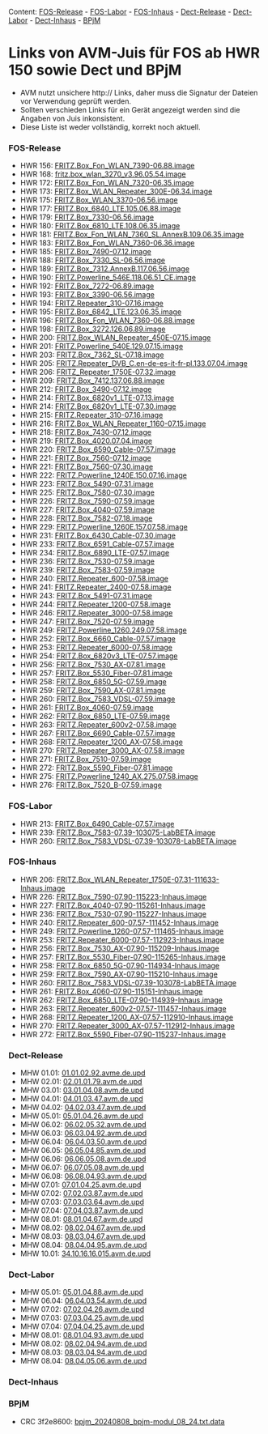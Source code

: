 Content: [FOS-Release](#fos-release) - [FOS-Labor](#fos-labor) - [FOS-Inhaus](#fos-inhaus) - [Dect-Release](#dect-release) - [Dect-Labor](#dect-labor) - [Dect-Inhaus](#dect-inhaus) - [BPjM](#bpjm)
# Links von AVM-Juis für FOS ab HWR 150 sowie Dect und BPjM
 - AVM nutzt unsichere http:// Links, daher muss die Signatur der Dateien vor Verwendung geprüft werden.
 - Sollten verschieden Links für ein Gerät angezeigt werden sind die Angaben von Juis inkonsistent.
 - Diese Liste ist weder vollständig, korrekt noch aktuell.

### FOS-Release
 - HWR 156: [FRITZ.Box_Fon_WLAN_7390-06.88.image](http://download.avm.de/fritzbox/fritzbox-7390/deutschland/fritz.os/FRITZ.Box_Fon_WLAN_7390-06.88.image)
 - HWR 168: [fritz.box_wlan_3270_v3.96.05.54.image](http://download.avm.de/archive/fritz.box/fritzbox.wlan_3270_v3/firmware/deutsch/fritz.box_wlan_3270_v3.96.05.54.image)
 - HWR 172: [FRITZ.Box_Fon_WLAN_7320-06.35.image](http://download.avm.de/archive/fritz.box/fritzbox.fon_wlan_7320/firmware/deutsch/FRITZ.Box_Fon_WLAN_7320-06.35.image)
 - HWR 173: [FRITZ.Box_WLAN_Repeater_300E-06.34.image](http://download.avm.de/fritzwlan/fritzwlan-repeater-300e/deutschland/fritz.os/FRITZ.Box_WLAN_Repeater_300E-06.34.image)
 - HWR 175: [FRITZ.Box_WLAN_3370-06.56.image](http://download.avm.de/archive/fritz.box/fritzbox.wlan_3370/firmware/deutsch/FRITZ.Box_WLAN_3370-06.56.image)
 - HWR 177: [FRITZ.Box_6840_LTE.105.06.88.image](http://download.avm.de/fritzbox/fritzbox-6840-lte/deutschland/fritz.os/FRITZ.Box_6840_LTE.105.06.88.image)
 - HWR 179: [FRITZ.Box_7330-06.56.image](http://download.avm.de/archive/fritz.box/fritzbox.7330/firmware/deutsch/FRITZ.Box_7330-06.56.image)
 - HWR 180: [FRITZ.Box_6810_LTE.108.06.35.image](http://download.avm.de/fritzbox/fritzbox-6810-lte/deutschland/fritz.os//FRITZ.Box_6810_LTE.108.06.35.image)
 - HWR 181: [FRITZ.Box_Fon_WLAN_7360_SL.AnnexB.109.06.35.image](http://download.avm.de/fritzbox/fritzbox-7360-sl/deutschland/fritz.os/FRITZ.Box_Fon_WLAN_7360_SL.AnnexB.109.06.35.image)
 - HWR 183: [FRITZ.Box_Fon_WLAN_7360-06.36.image](http://download.avm.de/fritzbox/fritzbox-7360-v1/deutschland/fritz.os/FRITZ.Box_Fon_WLAN_7360-06.36.image)
 - HWR 185: [FRITZ.Box_7490-07.12.image](http://download.avm.de/firmware/7490/jz76373/3265348765/deutschland/fritz.os/FRITZ.Box_7490-07.12.image)
 - HWR 188: [FRITZ.Box_7330_SL-06.56.image](http://download.avm.de/archive/fritz.box/fritzbox.7330_sl/firmware/deutsch/FRITZ.Box_7330_SL-06.56.image)
 - HWR 189: [FRITZ.Box_7312.AnnexB.117.06.56.image](http://download.avm.de/fritzbox/fritzbox-7312/deutschland/fritz.os/FRITZ.Box_7312.AnnexB.117.06.56.image)
 - HWR 190: [FRITZ.Powerline_546E.118.06.51_CE.image](http://download.avm.de/firmware/546E/8723218764/CE/FRITZ.Powerline_546E.118.06.51_CE.image)
 - HWR 192: [FRITZ.Box_7272-06.89.image](http://download.avm.de/fritzbox/fritzbox-7272/deutschland/fritz.os/FRITZ.Box_7272-06.89.image)
 - HWR 193: [FRITZ.Box_3390-06.56.image](http://download.avm.de/archive/fritz.box/fritzbox.wlan_3390/firmware/deutsch/FRITZ.Box_3390-06.56.image)
 - HWR 194: [FRITZ.Repeater_310-07.16.image](http://download.avm.de/fritzwlan/fritzwlan-repeater-310-a/deutschland/fritz.os/FRITZ.Repeater_310-07.16.image)
 - HWR 195: [FRITZ.Box_6842_LTE.123.06.35.image](http://download.avm.de/fritzbox/fritzbox-6842-lte/deutschland/fritz.os/FRITZ.Box_6842_LTE.123.06.35.image)
 - HWR 196: [FRITZ.Box_Fon_WLAN_7360-06.88.image](http://download.avm.de/fritzbox/fritzbox-7360-v2/deutschland/fritz.os/FRITZ.Box_Fon_WLAN_7360-06.88.image)
 - HWR 198: [FRITZ.Box_3272.126.06.89.image](http://download.avm.de/fritzbox/fritzbox-3272/deutschland/fritz.os/FRITZ.Box_3272.126.06.89.image)
 - HWR 200: [FRITZ.Box_WLAN_Repeater_450E-07.15.image](http://download.avm.de/fritzwlan/fritzwlan-repeater-450e/deutschland/fritz.os/FRITZ.Box_WLAN_Repeater_450E-07.15.image)
 - HWR 201: [FRITZ.Powerline_540E.129.07.15.image](http://download.avm.de/fritzpowerline/fritzpowerline-540e/deutschland/fritz.os/FRITZ.Powerline_540E.129.07.15.image)
 - HWR 203: [FRITZ.Box_7362_SL-07.18.image](http://download.avm.de/fritzbox/fritzbox-7362-sl/deutschland/fritz.os/FRITZ.Box_7362_SL-07.18.image)
 - HWR 205: [FRITZ.Repeater_DVB_C.en-de-es-it-fr-pl.133.07.04.image](http://download.avm.de/fritzwlan/fritzwlan-repeater-dvb-c/deutschland/fritz.os/FRITZ.Repeater_DVB_C.en-de-es-it-fr-pl.133.07.04.image)
 - HWR 206: [FRITZ_Repeater_1750E-07.32.image](http://download.avm.de/fritzwlan/fritzwlan-repeater-1750e/deutschland/fritz.os/FRITZ_Repeater_1750E-07.32.image)
 - HWR 209: [FRITZ.Box_7412.137.06.88.image](http://download.avm.de/fritzbox/fritzbox-7412/deutschland/fritz.os/FRITZ.Box_7412.137.06.88.image)
 - HWR 212: [FRITZ.Box_3490-07.12.image](http://download.avm.de/firmware/3490/jz76373/3754863962/deutschland/fritz.os/FRITZ.Box_3490-07.12.image)
 - HWR 214: [FRITZ.Box_6820v1_LTE-07.13.image](http://download.avm.de/firmware/6820LTE/jz76373/4585995216/deutschland/fritz.os/FRITZ.Box_6820v1_LTE-07.13.image)
 - HWR 214: [FRITZ.Box_6820v1_LTE-07.30.image](http://download.avm.de/fritzbox/fritzbox-6820-lte/deutschland/fritz.os/FRITZ.Box_6820v1_LTE-07.30.image)
 - HWR 215: [FRITZ.Repeater_310-07.16.image](http://download.avm.de/fritzwlan/fritzwlan-repeater-310-b/deutschland/fritz.os/FRITZ.Repeater_310-07.16.image)
 - HWR 216: [FRITZ.Box_WLAN_Repeater_1160-07.15.image](http://download.avm.de/fritzwlan/fritzwlan-repeater-1160/deutschland/fritz.os/FRITZ.Box_WLAN_Repeater_1160-07.15.image)
 - HWR 218: [FRITZ.Box_7430-07.12.image](http://download.avm.de/firmware/7430/jz76373/9273521133/deutschland/fritz.os/FRITZ.Box_7430-07.12.image)
 - HWR 219: [FRITZ.Box_4020.07.04.image](http://download.avm.de/fritzbox/fritzbox-4020/deutschland/fritz.os/FRITZ.Box_4020.07.04.image)
 - HWR 220: [FRITZ.Box_6590_Cable-07.57.image](http://download.avm.de/fritzbox/fritzbox-6590-cable/deutschland/fritz.os/FRITZ.Box_6590_Cable-07.57.image)
 - HWR 221: [FRITZ.Box_7560-07.12.image](http://download.avm.de/firmware/7560/jz76373/2437443879/deutschland/fritz.os/FRITZ.Box_7560-07.12.image)
 - HWR 221: [FRITZ.Box_7560-07.30.image](http://download.avm.de/fritzbox/fritzbox-7560/deutschland/fritz.os/FRITZ.Box_7560-07.30.image)
 - HWR 222: [FRITZ.Powerline_1240E.150.07.16.image](http://download.avm.de/fritzpowerline/fritzpowerline-1240e/deutschland/fritz.os/FRITZ.Powerline_1240E.150.07.16.image)
 - HWR 223: [FRITZ.Box_5490-07.31.image](http://download.avm.de/fritzbox/fritzbox-5490/other/fritz.os/FRITZ.Box_5490-07.31.image)
 - HWR 225: [FRITZ.Box_7580-07.30.image](http://download.avm.de/fritzbox/fritzbox-7580/deutschland/fritz.os/FRITZ.Box_7580-07.30.image)
 - HWR 226: [FRITZ.Box_7590-07.59.image](http://download.avm.de/fritzbox/fritzbox-7590/deutschland/fritz.os/FRITZ.Box_7590-07.59.image)
 - HWR 227: [FRITZ.Box_4040-07.59.image](http://download.avm.de/fritzbox/fritzbox-4040/deutschland/fritz.os/FRITZ.Box_4040-07.59.image)
 - HWR 228: [FRITZ.Box_7582-07.18.image](http://download.avm.de/fritzbox/fritzbox-7582/other/fritz.os/FRITZ.Box_7582-07.18.image)
 - HWR 229: [FRITZ.Powerline_1260E.157.07.58.image](http://download.avm.de/fritzpowerline/fritzpowerline-1260e/deutschland/fritz.os/FRITZ.Powerline_1260E.157.07.58.image)
 - HWR 231: [FRITZ.Box_6430_Cable-07.30.image](http://download.avm.de/fritzbox/fritzbox-6430-cable/deutschland/fritz.os/FRITZ.Box_6430_Cable-07.30.image)
 - HWR 233: [FRITZ.Box_6591_Cable-07.57.image](http://download.avm.de/fritzbox/fritzbox-6591-cable/deutschland/fritz.os/FRITZ.Box_6591_Cable-07.57.image)
 - HWR 234: [FRITZ.Box_6890_LTE-07.57.image](http://download.avm.de/fritzbox/fritzbox-6890-lte/deutschland/fritz.os/FRITZ.Box_6890_LTE-07.57.image)
 - HWR 236: [FRITZ.Box_7530-07.59.image](http://download.avm.de/fritzbox/fritzbox-7530/deutschland/fritz.os/FRITZ.Box_7530-07.59.image)
 - HWR 239: [FRITZ.Box_7583-07.59.image](http://download.avm.de/fritzbox/fritzbox-7583/deutschland/fritz.os/FRITZ.Box_7583-07.59.image)
 - HWR 240: [FRITZ.Repeater_600-07.58.image](http://download.avm.de/fritzwlan/fritzrepeater-600/deutschland/fritz.os/FRITZ.Repeater_600-07.58.image)
 - HWR 241: [FRITZ.Repeater_2400-07.58.image](http://download.avm.de/fritzwlan/fritzrepeater-2400/deutschland/fritz.os/FRITZ.Repeater_2400-07.58.image)
 - HWR 243: [FRITZ.Box_5491-07.31.image](http://download.avm.de/fritzbox/fritzbox-5491/deutschland/fritz.os/FRITZ.Box_5491-07.31.image)
 - HWR 244: [FRITZ.Repeater_1200-07.58.image](http://download.avm.de/fritzwlan/fritzrepeater-1200/deutschland/fritz.os/FRITZ.Repeater_1200-07.58.image)
 - HWR 246: [FRITZ.Repeater_3000-07.58.image](http://download.avm.de/fritzwlan/fritzrepeater-3000/deutschland/fritz.os/FRITZ.Repeater_3000-07.58.image)
 - HWR 247: [FRITZ.Box_7520-07.59.image](http://download.avm.de/fritzbox/fritzbox-7520/deutschland/fritz.os/FRITZ.Box_7520-07.59.image)
 - HWR 249: [FRITZ.Powerline_1260.249.07.58.image](http://download.avm.de/fritzpowerline/fritzpowerline-1260/deutschland/fritz.os/FRITZ.Powerline_1260.249.07.58.image)
 - HWR 252: [FRITZ.Box_6660_Cable-07.57.image](http://download.avm.de/fritzbox/fritzbox-6660-cable/deutschland/fritz.os/FRITZ.Box_6660_Cable-07.57.image)
 - HWR 253: [FRITZ.Repeater_6000-07.58.image](http://download.avm.de/fritzwlan/fritzrepeater-6000/deutschland/fritz.os/FRITZ.Repeater_6000-07.58.image)
 - HWR 254: [FRITZ.Box_6820v3_LTE-07.57.image](http://download.avm.de/fritzbox/fritzbox-6820-lte-v3/deutschland/fritz.os/FRITZ.Box_6820v3_LTE-07.57.image)
 - HWR 256: [FRITZ.Box_7530_AX-07.81.image](http://download.avm.de/fritzbox/fritzbox-7530-ax/deutschland/fritz.os/FRITZ.Box_7530_AX-07.81.image)
 - HWR 257: [FRITZ.Box_5530_Fiber-07.81.image](http://download.avm.de/fritzbox/fritzbox-5530-fiber/deutschland/fritz.os/FRITZ.Box_5530_Fiber-07.81.image)
 - HWR 258: [FRITZ.Box_6850_5G-07.59.image](http://download.avm.de/fritzbox/fritzbox-6850-5g/deutschland/fritz.os/FRITZ.Box_6850_5G-07.59.image)
 - HWR 259: [FRITZ.Box_7590_AX-07.81.image](http://download.avm.de/fritzbox/fritzbox-7590-ax/deutschland/fritz.os/FRITZ.Box_7590_AX-07.81.image)
 - HWR 260: [FRITZ.Box_7583_VDSL-07.59.image](http://download.avm.de/fritzbox/fritzbox-7583-vdsl/deutschland/fritz.os/FRITZ.Box_7583_VDSL-07.59.image)
 - HWR 261: [FRITZ.Box_4060-07.59.image](http://download.avm.de/fritzbox/fritzbox-4060/deutschland/fritz.os/FRITZ.Box_4060-07.59.image)
 - HWR 262: [FRITZ.Box_6850_LTE-07.59.image](http://download.avm.de/fritzbox/fritzbox-6850-lte/deutschland/fritz.os/FRITZ.Box_6850_LTE-07.59.image)
 - HWR 263: [FRITZ.Repeater_600v2-07.58.image](http://download.avm.de/fritzwlan/fritzrepeater-600v2/deutschland/fritz.os/FRITZ.Repeater_600v2-07.58.image)
 - HWR 267: [FRITZ.Box_6690_Cable-07.57.image](http://download.avm.de/fritzbox/fritzbox-6690-cable/deutschland/fritz.os/FRITZ.Box_6690_Cable-07.57.image)
 - HWR 268: [FRITZ.Repeater_1200_AX-07.58.image](http://download.avm.de/fritzwlan/fritzrepeater-1200-ax/deutschland/fritz.os/FRITZ.Repeater_1200_AX-07.58.image)
 - HWR 270: [FRITZ.Repeater_3000_AX-07.58.image](http://download.avm.de/fritzwlan/fritzrepeater-3000-ax/deutschland/fritz.os/FRITZ.Repeater_3000_AX-07.58.image)
 - HWR 271: [FRITZ.Box_7510-07.59.image](http://download.avm.de/fritzbox/fritzbox-7510/deutschland/fritz.os/FRITZ.Box_7510-07.59.image)
 - HWR 272: [FRITZ.Box_5590_Fiber-07.81.image](http://download.avm.de/fritzbox/fritzbox-5590-fiber/deutschland/fritz.os/FRITZ.Box_5590_Fiber-07.81.image)
 - HWR 275: [FRITZ.Powerline_1240_AX.275.07.58.image](http://download.avm.de/fritzpowerline/fritzpowerline-1240-ax/deutschland/fritz.os/FRITZ.Powerline_1240_AX.275.07.58.image)
 - HWR 276: [FRITZ.Box_7520_B-07.59.image](http://download.avm.de/fritzbox/fritzbox-7520-B/deutschland/fritz.os/FRITZ.Box_7520_B-07.59.image)

### FOS-Labor
 - HWR 213: [FRITZ.Box_6490_Cable-07.57.image](http://download.avm.de/fritzbox/fritzbox-6490-cable/deutschland/fritz.os/FRITZ.Box_6490_Cable-07.57.image)
 - HWR 239: [FRITZ.Box_7583-07.39-103075-LabBETA.image](http://download.avm.de/labor/MOVE21/7583/FRITZ.Box_7583-07.39-103075-LabBETA.image)
 - HWR 260: [FRITZ.Box_7583_VDSL-07.39-103078-LabBETA.image](http://download.avm.de/labor/MOVE21/7583VDSL/FRITZ.Box_7583_VDSL-07.39-103078-LabBETA.image)

### FOS-Inhaus
 - HWR 206: [FRITZ.Box_WLAN_Repeater_1750E-07.31-111633-Inhaus.image](http://download.avm.de/inhaus/WU22PSQ19/1750E/FRITZ.Box_WLAN_Repeater_1750E-07.31-111633-Inhaus.image)
 - HWR 226: [FRITZ.Box_7590-07.90-115223-Inhaus.image](http://download.avm.de/inhaus/Smart24P1/7590/FRITZ.Box_7590-07.90-115223-Inhaus.image)
 - HWR 227: [FRITZ.Box_4040-07.90-115261-Inhaus.image](http://download.avm.de/inhaus/Smart24P1/4040/FRITZ.Box_4040-07.90-115261-Inhaus.image)
 - HWR 236: [FRITZ.Box_7530-07.90-115227-Inhaus.image](http://download.avm.de/inhaus/Smart24P1/7530/FRITZ.Box_7530-07.90-115227-Inhaus.image)
 - HWR 240: [FRITZ.Repeater_600-07.57-111452-Inhaus.image](http://download.avm.de/inhaus/MOVE21NL1/600/FRITZ.Repeater_600-07.57-111452-Inhaus.image)
 - HWR 249: [FRITZ.Powerline_1260-07.57-111465-Inhaus.image](http://download.avm.de/inhaus/MOVE21NL1/1260/FRITZ.Powerline_1260-07.57-111465-Inhaus.image)
 - HWR 253: [FRITZ.Repeater_6000-07.57-112923-Inhaus.image](http://download.avm.de/inhaus/MOVE21NL1/6000/FRITZ.Repeater_6000-07.57-112923-Inhaus.image)
 - HWR 256: [FRITZ.Box_7530_AX-07.90-115209-Inhaus.image](http://download.avm.de/inhaus/Smart24P1/7530AX/FRITZ.Box_7530_AX-07.90-115209-Inhaus.image)
 - HWR 257: [FRITZ.Box_5530_Fiber-07.90-115265-Inhaus.image](http://download.avm.de/inhaus/Smart24P1/5530Fiber/FRITZ.Box_5530_Fiber-07.90-115265-Inhaus.image)
 - HWR 258: [FRITZ.Box_6850_5G-07.90-114934-Inhaus.image](http://download.avm.de/inhaus/Smart24P1/68505G/FRITZ.Box_6850_5G-07.90-114934-Inhaus.image)
 - HWR 259: [FRITZ.Box_7590_AX-07.90-115210-Inhaus.image](http://download.avm.de/inhaus/Smart24P1/7590AX/FRITZ.Box_7590_AX-07.90-115210-Inhaus.image)
 - HWR 260: [FRITZ.Box_7583_VDSL-07.39-103078-LabBETA.image](http://download.avm.de/labor/MOVE21/7583VDSL/FRITZ.Box_7583_VDSL-07.39-103078-LabBETA.image)
 - HWR 261: [FRITZ.Box_4060-07.90-115151-Inhaus.image](http://download.avm.de/inhaus/Smart24P1/4060/FRITZ.Box_4060-07.90-115151-Inhaus.image)
 - HWR 262: [FRITZ.Box_6850_LTE-07.90-114939-Inhaus.image](http://download.avm.de/inhaus/Smart24P1/6850LTE/FRITZ.Box_6850_LTE-07.90-114939-Inhaus.image)
 - HWR 263: [FRITZ.Repeater_600v2-07.57-111457-Inhaus.image](http://download.avm.de/inhaus/MOVE21NL1/600v2/FRITZ.Repeater_600v2-07.57-111457-Inhaus.image)
 - HWR 268: [FRITZ.Repeater_1200_AX-07.57-112910-Inhaus.image](http://download.avm.de/inhaus/MOVE21NL1/1200AX/FRITZ.Repeater_1200_AX-07.57-112910-Inhaus.image)
 - HWR 270: [FRITZ.Repeater_3000_AX-07.57-112912-Inhaus.image](http://download.avm.de/inhaus/MOVE21NL1/3000AX/FRITZ.Repeater_3000_AX-07.57-112912-Inhaus.image)
 - HWR 272: [FRITZ.Box_5590_Fiber-07.90-115237-Inhaus.image](http://download.avm.de/inhaus/Smart24P1/5590Fiber/FRITZ.Box_5590_Fiber-07.90-115237-Inhaus.image)

### Dect-Release
 - MHW 01.01: [01.01.02.92.avme.de.upd](http://download.avm.de/dect/0101/01.01.02.92.avme.de.upd)
 - MHW 02.01: [02.01.01.79.avm.de.upd](http://download.avm.de/dect/0201/02.01.01.79.avm.de.upd)
 - MHW 03.01: [03.01.04.08.avm.de.upd](http://download.avm.de/dect/0301/iq17/03.01.04.08.avm.de.upd)
 - MHW 04.01: [04.01.03.47.avm.de.upd](http://download.avm.de/dect/0401/p15/04.01.03.47.avm.de.upd)
 - MHW 04.02: [04.02.03.47.avm.de.upd](http://download.avm.de/dect/0402/p15/04.02.03.47.avm.de.upd)
 - MHW 05.01: [05.01.04.26.avm.de.upd](http://download.avm.de/dect/0501/mesh18/05.01.04.26.avm.de.upd)
 - MHW 06.02: [06.02.05.32.avm.de.upd](http://download.avm.de/dect/0602/move21/06.02.05.32.avm.de.upd)
 - MHW 06.03: [06.03.04.92.avm.de.upd](http://download.avm.de/dect/0603/move21/06.03.04.92.avm.de.upd)
 - MHW 06.04: [06.04.03.50.avm.de.upd](http://download.avm.de/dect/0604/p15/06.04.03.50.avm.de.upd)
 - MHW 06.05: [06.05.04.85.avm.de.upd](http://download.avm.de/dect/0605/iq17/06.05.04.85.avm.de.upd)
 - MHW 06.06: [06.06.05.08.avm.de.upd](http://download.avm.de/dect/0606/Move21/06.06.05.08.avm.de.upd)
 - MHW 06.07: [06.07.05.08.avm.de.upd](http://download.avm.de/dect/0607/Move21/06.07.05.08.avm.de.upd)
 - MHW 06.08: [06.08.04.93.avm.de.upd](http://download.avm.de/dect/0608/naut_test/06.08.04.93.avm.de.upd)
 - MHW 07.01: [07.01.04.25.avm.de.upd](http://download.avm.de/dect/0701/07.01.04.25.avm.de.upd)
 - MHW 07.02: [07.02.03.87.avm.de.upd](http://download.avm.de/dect/0702/c16/07.02.03.87.avm.de.upd)
 - MHW 07.03: [07.03.03.64.avm.de.upd](http://download.avm.de/dect/0703/p15/07.03.03.64.avm.de.upd)
 - MHW 07.04: [07.04.03.87.avm.de.upd](http://download.avm.de/dect/0704/c16/07.04.03.87.avm.de.upd)
 - MHW 08.01: [08.01.04.67.avm.de.upd](http://download.avm.de/dect/0801/psq19p2/08.01.04.67.avm.de.upd)
 - MHW 08.02: [08.02.04.67.avm.de.upd](http://download.avm.de/dect/0802/psq19p2/08.02.04.67.avm.de.upd)
 - MHW 08.03: [08.03.04.67.avm.de.upd](http://download.avm.de/dect/0803/psq19p2/08.03.04.67.avm.de.upd)
 - MHW 08.04: [08.04.04.95.avm.de.upd](http://download.avm.de/dect/0804/move21/08.04.04.95.avm.de.upd)
 - MHW 10.01: [34.10.16.16.015.avm.de.upd](http://download.avm.de/dect/1001/Release/34.10.16.16.015.avm.de.upd)

### Dect-Labor
 - MHW 05.01: [05.01.04.88.avm.de.upd](http://download.avm.de/dect/0501/move21/05.01.04.88.avm.de.upd)
 - MHW 06.04: [06.04.03.54.avm.de.upd](http://download.avm.de/dect/0604/p15/06.04.03.54.avm.de.upd)
 - MHW 07.02: [07.02.04.26.avm.de.upd](http://download.avm.de/dect/0702/move21/07.02.04.26.avm.de.upd)
 - MHW 07.03: [07.03.04.25.avm.de.upd](http://download.avm.de/dect/0703/move21/07.03.04.25.avm.de.upd)
 - MHW 07.04: [07.04.04.25.avm.de.upd](http://download.avm.de/dect/0704/move21/07.04.04.25.avm.de.upd)
 - MHW 08.01: [08.01.04.93.avm.de.upd](http://download.avm.de/dect/0801/move21/08.01.04.93.avm.de.upd)
 - MHW 08.02: [08.02.04.94.avm.de.upd](http://download.avm.de/dect/0802/move21/08.02.04.94.avm.de.upd)
 - MHW 08.03: [08.03.04.94.avm.de.upd](http://download.avm.de/dect/0803/move21/08.03.04.94.avm.de.upd)
 - MHW 08.04: [08.04.05.06.avm.de.upd](http://download.avm.de/dect/0804/labor1/08.04.05.06.avm.de.upd)

### Dect-Inhaus

### BPjM
 - CRC 3f2e8600: [bpjm_20240808_bpjm-modul_08_24.txt.data](http://download.avm.de/bpjm/253669/bpjm_20240808_bpjm-modul_08_24.txt.data)
